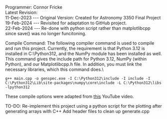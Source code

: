 Programmer: Connor Fricke\
Latest Revision:\
  11-Dec-2023 --- Original Version: Created for Astronomy 3350 Final Project\
  19-Feb-2024 --- Revisited for adaptation to GitHub project.\
  22-Feb-2024 --- Re-done with python script rather than matplotlibcpp since save() was no longer funcitoning.



Compile Command:
The following compiler command is used to compile and run this project. Currently, the requirement
is that Python 3.12 is installed in C:\Python312, and the NumPy module has been installed as well.
This command gives the include path for Python 3.12, NumPy (within Python), and our Matplotlibcpp.h file.
In addition, you must link the necessary libraries, which this command does.\

  ```g++ main.cpp -o genspec.exe -I C:\Python312\include -I include -I C:\Python312\Lib\site-packages\numpy\core\include -L C:\Python312\libs -lpython312```

These compile options were adapted from [this](https://www.youtube.com/watch?v=Xp3ntYGs8No) YouTube video.

TO-DO:
Re-implement this project using a python script for the plotting after generating arrays with C++
Add header files to clean up generate.cpp
